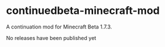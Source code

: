 # continuedbeta-minecraft-mod
A continuation mod for Minecraft Beta 1.7.3.

No releases have been published yet
